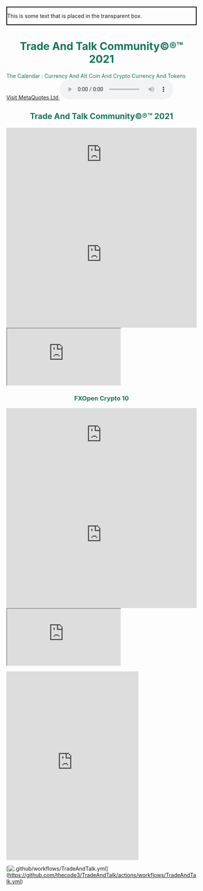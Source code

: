 <html>
	<head>
		<style>
div.background {
  background: url(https://github.com/thecode3/TradeAndTalk/blob/main/TradeAndTalk%20Photos/TradeAndTalk%20Main.jpg?raw=true) repeat;
  border: 2px solid black;
}

div.transbox {
  margin: 30px;
  background-color: #ffffff;
  border: 1px solid black;
  opacity: 0.6;
}

div.transbox p {
  margin: 5%;
  font-weight: bold;
  color: #000000;
}
</style>
</head>
<body>
	<div class="background">
		<div class="transbox">
			<p>This is some text that is placed in the transparent box.</p>
		</div>
	</div>
</body>
</html>
<body>
	<h1 style="color:16755C;text-align:center;">Trade And Talk Community©®™ 2021</h1>
	<p style="color:16755C;">The Calendar :
Currency And Alt Coin And Crypto Currency And Tokens
	<html>
	<a href="https://www.mql5.com/en/users/osamaahmed/">Visit MetaQuotes Ltd </a>
	<audio controls autoplay>
	<source src="./src/blue1.mp3" type="audio/mp3" />
	<source src="/src/blue2.mp3" type="audio/mp3" />
	</audio>
		<p>
			<body>
				<h2 style="color:16755C;text-align:center;">Trade And Talk Community©®™ 2021</h2>
				<p style="color:16755C;">
					<iframe frameborder="0" width="100%" height="140" src="https://www.mql5.com/en/signals/widget/signal/57tg?t=16755C"></iframe>
					<iframe frameborder="0" width="100%" height="390" src="https://www.mql5.com/en/signals/widget/top/57u4?c=5&t=16755C"></iframe>
					<iframe src="https://www.mql5.com/en/signals/widget/showcase/57u6"></iframe>
				<p>
					<body>
						<h3 style="color:16755C;text-align:center;">FXOpen Crypto 10</h3>
						<p style="color:16755C;">
							<iframe frameborder="0" width="100%" height="140" src="https://www.mql5.com/en/signals/widget/signal/57tw?t=16755C"></iframe>
							<iframe frameborder="0" width="100%" height="390" src="https://www.mql5.com/en/signals/widget/top/57tz?c=5&t=16755C"></iframe>
							<iframe src="https://www.mql5.com/en/signals/widget/showcase/57u7"></iframe>
						<p>
							<iframe src="https://discord.com/widget?id=816235280817717259&theme=dark" width="350" height="500" allowtransparency="true" frameborder="0" sandbox="allow-popups allow-popups-to-escape-sandbox allow-same-origin allow-scripts"></iframe><p>
						<p>

[![.github/workflows/TradeAndTalk.yml](https://github.com/thecode3/TradeAndTalk/actions/workflows/TradeAndTalk.yml/badge.svg)]      (https://github.com/thecode3/TradeAndTalk/actions/workflows/TradeAndTalk.yml)
	
